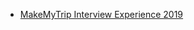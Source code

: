 - [MakeMyTrip Interview Experience 2019](https://www.geeksforgeeks.org/makemytrip-interview-experience-2019/)
